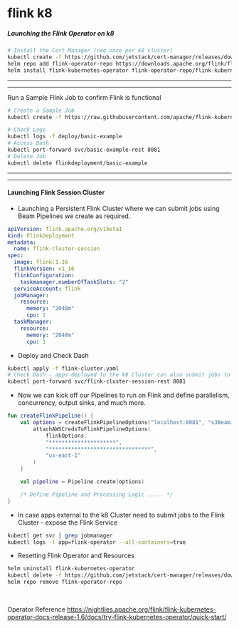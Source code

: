 # flink k8

##### Launching the Flink Operator on k8

```bash
# Install the Cert Manager (req once per k8 cluster)
kubectl create -f https://github.com/jetstack/cert-manager/releases/download/v1.8.2/cert-manager.yaml
helm repo add flink-operator-repo https://downloads.apache.org/flink/flink-kubernetes-operator-1.6.1/
helm install flink-kubernetes-operator flink-operator-repo/flink-kubernetes-operator
```

<hr/>
<hr/>

Run a Sample Flink Job to confirm Flink is functional

```bash
# Create a Sample Job
kubectl create -f https://raw.githubusercontent.com/apache/flink-kubernetes-operator/release-1.6/examples/basic.yaml

# Check Logs
kubectl logs -f deploy/basic-example
# Access Dash
kubectl port-forward svc/basic-example-rest 8081
# Delete Job
kubectl delete flinkdeployment/basic-example
```

<hr/>
<hr/>

#### Launching Flink Session Cluster

- Launching a Persistent Flink Cluster where we can submit jobs using Beam Pipelines we create as required.

```yaml
apiVersion: flink.apache.org/v1beta1
kind: FlinkDeployment
metadata:
  name: flink-cluster-session
spec:
  image: flink:1.16
  flinkVersion: v1_16
  flinkConfiguration:
    taskmanager.numberOfTaskSlots: "2"
  serviceAccount: flink
  jobManager:
    resource:
      memory: "2048m"
      cpu: 1
  taskManager:
    resource:
      memory: "2048m"
      cpu: 1
```

- Deploy and Check Dash

```bash
kubectl apply -f flink-cluster.yaml
# Check Dash - apps deployed to the k8 Cluster can also submit jobs to this Flink cluster
kubectl port-forward svc/flink-cluster-session-rest 8081
```

- Now we can kick off our Pipelines to run on Flink and define parallelism, concurrency, output sinks, and much more.

```kotlin
fun createFlinkPipeline() {
    val options = createFlinkPipelineOptions("localhost:8081", "s3BeamJob").also { flinkOptions ->
        attachAWSCredsToFlinkPipelineOptions(
            flinkOptions,
            "*********************",
            "********************************",
            "us-east-1"
        )
    }

    val pipeline = Pipeline.create(options)

    /* Define Pipeline and Processing Logic ..... */
}
```

- In case apps external to the k8 Cluster need to submit jobs to the Flink Cluster - expose the Flink Service

```bash
kubectl get svc | grep jobmanager
kubectl logs -l app=flink-operator --all-containers=true
```

- Resetting Flink Operator and Resources

```bash
helm uninstall flink-kubernetes-operator
kubectl delete -f https://github.com/jetstack/cert-manager/releases/download/v1.8.2/cert-manager.yaml
helm repo remove flink-operator-repo
```

<br/>

Operator
Reference https://nightlies.apache.org/flink/flink-kubernetes-operator-docs-release-1.6/docs/try-flink-kubernetes-operator/quick-start/

